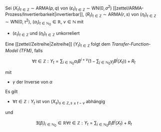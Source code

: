 Sei $(X_t)_{t \in \mathbb{Z}} \sim \text{ARMA}(p, q)$ von $(\varepsilon_t)_{t \in \mathbb{Z}} \sim \text{WN}(0, \sigma^2)$ [[zettel/ARMA-Prozess/Invertierbarkeit|invertierbar]], $(R_t)_{t \in \mathbb{Z}} \sim \text{ARMA}(r, s)$ von $(\eta_t)_{t \in \mathbb{Z}} \sim \text{WN}(0, \tau^2)$, $(\alpha_i)_{t \in \mathbb{N}_0} \in \mathbb{R}$, $\nu \in \mathbb{N}$ mit
- $(\varepsilon_t)_{t \in \mathbb{Z}}$ und $(\eta_t)_{t \in \mathbb{Z}}$ unkorreliert

Eine [[zettel/Zeitreihe|Zeitreihe]] $(Y_t)_{t \in \mathbb{Z}}$ folgt dem *Transfer-Function-Model (TFM)*, falls

$$
	\forall t \in \mathbb{Z} : Y_t = \sum_{i \in \mathbb{N}_0} \alpha_i B^{i+\nu}\left( 1 - \sum_{j \in \mathbb{N}_0} \gamma_j B^j(X_t) \right) + R_t
$$

mit
- $\gamma$ der Inverse von $\alpha$

Es gilt
- $\forall t \in \mathbb{Z} : Y_t$ ist von $(X_s)_{s \in \mathbb{Z}, s \le t- \nu}$ abhängig

und

$$
	\exists (\beta_i)_{i \in \mathbb{N}_0} \in \mathbb{R} \forall t \in \mathbb{Z} : Y_t = \sum_{i \in \mathbb{N}_0} \beta_i B^i(X_t) + R_t
$$